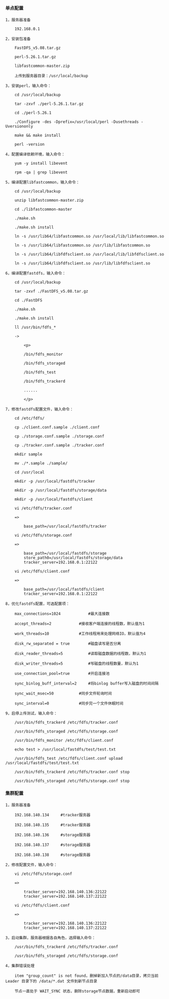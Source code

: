 
#### 单点配置

	1，服务器准备
	
		192.168.0.1
	
	2，安装包准备
				
		FastDFS_v5.08.tar.gz
		
		perl-5.26.1.tar.gz
		
		libfastcommon-master.zip
		
		上传到服务器目录：/usr/local/backup
	
	3，安装perl，输入命令：
				
		cd /usr/local/backup
		
		tar -zxvf ./perl-5.26.1.tar.gz
		
		cd ./perl-5.26.1
		
		./Configure -des -Dprefix=/usr/local/perl -Dusethreads -Uversiononly
		
		make && make install
		
		perl -version
	
	4，配置编译依赖环境，输入命令：
		
		yum -y install libevent
		
		rpm -qa | grep libevent
		
	5，编译配置libfastcommon，输入命令：
		
		cd /usr/local/backup
		
		unzip libfastcommon-master.zip
		
		cd ./libfastcommon-master
		
		./make.sh
		
		./make.sh install
		
		ln -s /usr/lib64/libfastcommon.so /usr/local/lib/libfastcommon.so
		
		ln -s /usr/lib64/libfastcommon.so /usr/lib/libfastcommon.so
		
		ln -s /usr/lib64/libfdfsclient.so /usr/local/lib/libfdfsclient.so
		
		ln -s /usr/lib64/libfdfsclient.so /usr/lib/libfdfsclient.so
	
	6，编译配置fastdfs，输入命令：
		
		cd /usr/local/backup
		
		tar -zxvf ./FastDFS_v5.08.tar.gz
		
		cd ./FastDFS
		
		./make.sh
		
		./make.sh install
		
		ll /usr/bin/fdfs_*
		
		->
			
			<p>
			
			/bin/fdfs_monitor
			
			/bin/fdfs_storaged
			
			/bin/fdfs_test
			
			/bin/fdfs_trackerd
			
			......
			
			</p>
	
	7，修改fastdfs配置文件，输入命令：
	
		cd /etc/fdfs/
		
		cp ./client.conf.sample ./client.conf
		
		cp ./storage.conf.sample ./storage.conf
		
		cp ./tracker.conf.sample ./tracker.conf
			
		mkdir sample
		
		mv ./*.sample ./sample/
		
		cd /usr/local
		
		mkdir -p /usr/local/fastdfs/tracker
		
		mkdir -p /usr/local/fastdfs/storage/data
		
		mkdir -p /usr/local/fastdfs/client
		
		vi /etc/fdfs/tracker.conf
		
		=>
		
			base_path=/usr/local/fastdfs/tracker
		
		vi /etc/fdfs/storage.conf
		
		=>
		
			base_path=/usr/local/fastdfs/storage
			store_path0=/usr/local/fastdfs/storage/data
			tracker_server=192.168.0.1:22122
		
		vi /etc/fdfs/client.conf
		
		=>
			
			base_path=/usr/local/fastdfs/client
			tracker_server=192.168.0.1:22122
	
	8，优化fastdfs配置，可选配置项：
		
		max_connections=1024			#最大连接数
		
		accept_threads=2			#接收客户端连接的线程数，默认值为1
		
		work_threads=10				#工作线程用来处理网络IO，默认值为4
		
		disk_rw_separated = true		#磁盘读写是否分离
		
		disk_reader_threads=5			#读取磁盘数据的线程数，默认为1
		
		disk_writer_threads=5			#写磁盘的线程数量，默认为1
		
		use_connection_pool=true		#开启连接池
		
		sync_binlog_buff_interval=2		#将binlog buffer写入磁盘的时间间隔
		
		sync_wait_msec=50			#同步文件轮询时间
		
		sync_interval=0				#同步完一个文件休眠时间
	
	9，启停上传测试，输入命令：
	
		/usr/bin/fdfs_trackerd /etc/fdfs/tracker.conf
		
		/usr/bin/fdfs_storaged /etc/fdfs/storage.conf
		
		/usr/bin/fdfs_monitor /etc/fdfs/client.conf
		
		echo test > /usr/local/fastdfs/test/test.txt
		
		/usr/bin/fdfs_test /etc/fdfs/client.conf upload /usr/local/fastdfs/test/test.txt
		
		/usr/bin/fdfs_trackerd /etc/fdfs/tracker.conf stop
		
		/usr/bin/fdfs_storaged /etc/fdfs/storage.conf stop

#### 集群配置

	1，服务器准备
	
		192.168.140.134		#tracker服务器
		
		192.168.140.135		#tracker服务器
		
		192.168.140.136		#storage服务器
		
		192.168.140.137		#storage服务器
		
		192.168.140.138		#storage服务器
	
	2，修改配置文件，输入命令：
	
		vi /etc/fdfs/storage.conf
		
		=>
			
			tracker_server=192.168.140.136:22122
			tracker_server=192.168.140.137:22122
		
		vi /etc/fdfs/client.conf
		
		=>
			
			tracker_server=192.168.140.136:22122
			tracker_server=192.168.140.137:22122
	
	3，启动集群，服务器根据各自角色，选择输入命令：
		
		/usr/bin/fdfs_trackerd /etc/fdfs/tracker.conf
		
		/usr/bin/fdfs_storaged /etc/fdfs/storage.conf
	
	4，集群错误处理
		
		item "group_count" is not found，删掉新加入节点的/data目录，拷贝当前Leader 目录下的 /data/*.dat 文件到新节点目录
		
		节点一直处于 WAIT_SYNC 状态，删除storage节点数据，重新启动即可


